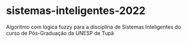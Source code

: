 # sistemas-inteligentes-2022
Algoritmo com lógica fuzzy para a disciplina de Sistemas Inteligentes do curso de Pós-Graduação da UNESP de Tupã

